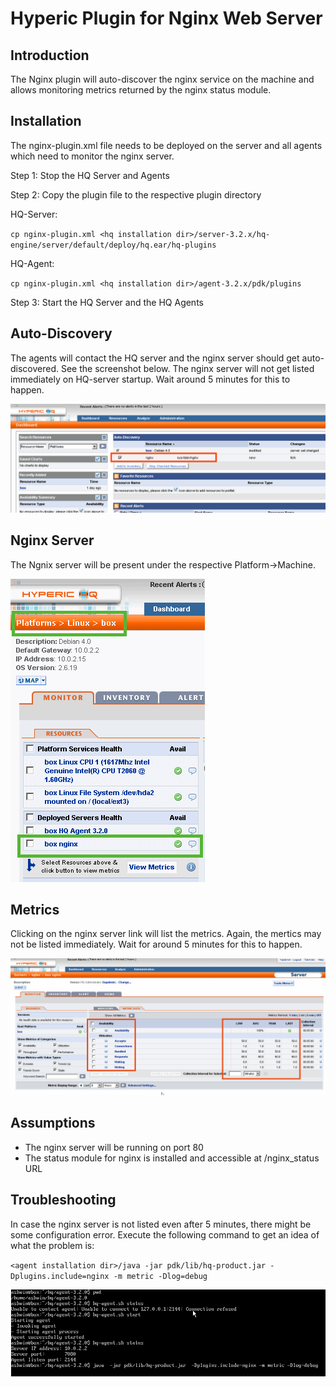 # Hyperic Plugin for Nginx Web Server

## Introduction

The Nginx plugin will auto-discover the nginx service on the machine and allows monitoring metrics returned by the nginx status module.

## Installation

The nginx-plugin.xml file needs to be deployed on the server and all agents which need to monitor the nginx server.

Step 1: Stop the HQ Server and Agents

Step 2: Copy the plugin file to the respective plugin directory

HQ-Server:

`cp nginx-plugin.xml <hq installation dir>/server-3.2.x/hq-engine/server/default/deploy/hq.ear/hq-plugins`

HQ-Agent:

`cp nginx-plugin.xml <hq installation dir>/agent-3.2.x/pdk/plugins`

Step 3: Start the HQ Server and the HQ Agents

## Auto-Discovery

The agents will contact the HQ server and the nginx server should get auto-discovered. See the screenshot below. The nginx server will not get listed immediately on HQ-server startup. Wait around 5 minutes for this to happen.

!["Nginx Server Auto-Discovery"](https://github.com/dcancel/nginx-hyperic/raw/master/docs/img/discovery.gif)

## Nginx Server

The Ngnix server will be present under the respective Platform->Machine.

!["Nginx Server"](https://github.com/dcancel/nginx-hyperic/raw/master/docs/img/servers.gif)

## Metrics

Clicking on the nginx server link will list the metrics. Again, the mertics may not be listed immediately. Wait for around 5 minutes for this to happen.

!["Nginx Server metrics"](https://github.com/dcancel/nginx-hyperic/raw/master/docs/img/metrics.gif)

## Assumptions

* The nginx server will be running on port 80
* The status module for nginx is installed and accessible at /nginx_status URL

## Troubleshooting

In case the nginx server is not listed even after 5 minutes, there might be some configuration error. Execute the following command to get an idea of what the problem is:

`<agent installation dir>/java -jar pdk/lib/hq-product.jar -Dplugins.include=nginx -m metric -Dlog=debug`

!["Troubleshooting"](https://github.com/dcancel/nginx-hyperic/raw/master/docs/img/troubleshooting.gif)